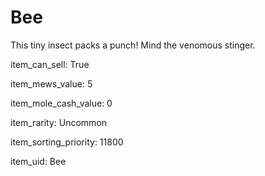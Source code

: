# Bee

This tiny insect packs a punch! Mind the venomous stinger.

item_can_sell: True

item_mews_value: 5

item_mole_cash_value: 0

item_rarity: Uncommon

item_sorting_priority: 11800

item_uid: Bee
